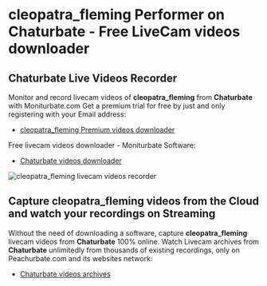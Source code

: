 # cleopatra_fleming Performer on Chaturbate - Free LiveCam videos downloader

## Chaturbate Live Videos Recorder

Monitor and record livecam videos of **cleopatra_fleming** from **Chaturbate** with Moniturbate.com
Get a premium trial for free by just and only registering with your Email address:
* [cleopatra_fleming Premium videos downloader](https://moniturbate.com/request-demo-licence-key.html)

Free livecam videos downloader - Moniturbate Software:
* [Chaturbate videos downloader](https://moniturbate.com/moniturbate-download-software.html)

![cleopatra_fleming livecam videos recorder](https://peachurnet.com/templates/moniturbate-software.png)


## Capture cleopatra_fleming videos from the Cloud and watch your recordings on Streaming

Without the need of downloading a software, capture **cleopatra_fleming** livecam videos from **Chaturbate** 100% online.
Watch Livecam archives from **Chaturbate** unlimitedly from thousands of existing recordings, only on Peachurbate.com and its websites network:
* [Chaturbate videos archives](https://peachurnet.com/)